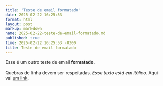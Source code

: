 ```yaml
---
title: 'Teste de email formatado'
date: 2025-02-22 16:25:53
format: html
layout: post
markup: markdown
name: 2025-02-22-teste-de-email-formatado.md
published: true
time: 2025-02-22 16:25:53 -0300
title: Teste de email formatado
---
```

<html><head><meta http-equiv="content-type" content="text/html; charset=utf-8"></head><body dir="auto"><div dir="ltr">Esse é um outro teste de email <b>formatado.</b></div><div dir="ltr"><b><br></b></div><div dir="ltr">Quebras de linha devem ser respeitadas. <i>Esse texto está em itálico</i>. Aqui vai&nbsp;<a href="https://arthr.me">um link</a>.</div></body></html>